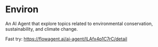 # Environ
An AI Agent that explore topics related to environmental conservation, sustainability, and climate change.


Fast try: https://flowagent.ai/ai-agent/ILAfx4p1C7rC/detail

